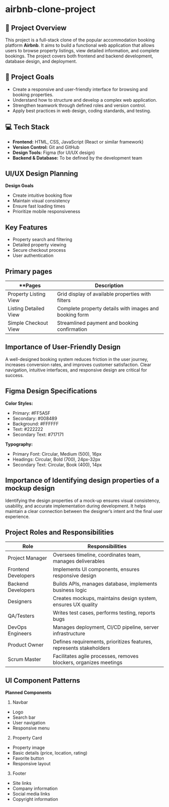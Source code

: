# airbnb-clone-project
## 🏡 Project Overview
This project is a full-stack clone of the popular accommodation booking platform **Airbnb**. It aims to build a functional web application that allows users to browse property listings, view detailed information, and complete bookings. The project covers both frontend and backend development, database design, and deployment.

## 🎯 Project Goals
- Create a responsive and user-friendly interface for browsing and booking properties.  
- Understand how to structure and develop a complex web application.  
- Strengthen teamwork through defined roles and version control.  
- Apply best practices in web design, coding standards, and testing.  

## 💻 Tech Stack
- **Frontend:** HTML, CSS, JavaScript (React or similar framework)  
- **Version Control:** Git and GitHub  
- **Design Tools:** Figma (for UI/UX design)  
- **Backend & Database:** To be defined by the development team  

## UI/UX Design Planning
**Design Goals**
- Create intuitive booking flow
- Maintain visual consistency
- Ensure fast loading times
- Prioritize mobile responsiveness

## Key Features
- Property search and filtering
- Detailed property viewing
- Secure checkout process
- User authentication

## Primary pages
**Pages             | **Description**
|----------------------|--------------------------------------------------------|
Property Listing View | Grid display of available properties with filters
Listing Detailed View | Complete property details with images and booking form
Simple Checkout View  | Streamlined payment and booking confirmation

## Importance of User-Friendly Design
A well-designed booking system reduces friction in the user journey, increases conversion rates, and improves customer satisfaction. Clear navigation, intuitive interfaces, and responsive design are critical for success.

## Figma Design Specifications
**Color Styles:**
- Primary: #FF5A5F
- Secondary: #008489
- Background: #FFFFFF
- Text: #222222
- Secondary Text: #717171

**Typography:**
- Primary Font: Circular, Medium (500), 16px
- Headings: Circular, Bold (700), 24px-32px
- Secondary Text: Circular, Book (400), 14px

## Importance of Identifying design properties of a mockup design 
Identifying the design properties of a mock-up ensures visual consistency, usability, and accurate implementation during development. It helps maintain a clear connection between the designer’s intent and the final user experience.

## Project Roles and Responsibilities
Role              | Responsibilities
|------------------|------------------------|
Project Manager    |Oversees timeline, coordinates team, manages deliverables
Frontend Developers|Implements UI components, ensures responsive design
Backend Developers |Builds APIs, manages database, implements business logic
Designers          |Creates mockups, maintains design system, ensures UX quality
QA/Testers         |Writes test cases, performs testing, reports bugs
DevOps Engineers   |Manages deployment, CI/CD pipeline, server infrastructure
Product Owner      |Defines requirements, prioritizes features, represents stakeholders
Scrum Master       |Facilitates agile processes, removes blockers, organizes meetings

## UI Component Patterns
**Planned Components**
1. Navbar
- Logo
- Search bar
- User navigation
- Responsive menu


2. Property Card
- Property image
- Basic details (price, location, rating)
- Favorite button
- Responsive layout
  
3. Footer
- Site links
- Company information
- Social media links
- Copyright information



